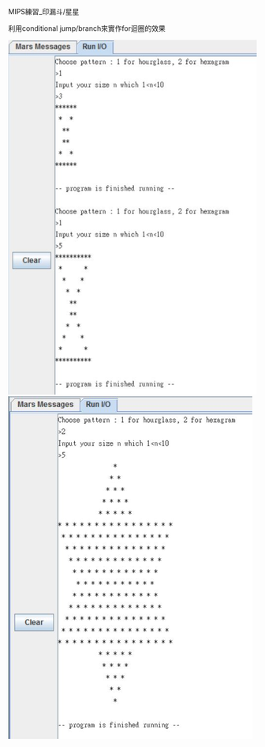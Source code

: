 MIPS練習_印漏斗/星星

利用conditional jump/branch來實作for迴圈的效果

![Screenshot](PrintStar_screenshot_01.JPG?raw=true "Screenshot")
![Screenshot](PrintStar_screenshot_02.JPG?raw=true "Screenshot")
